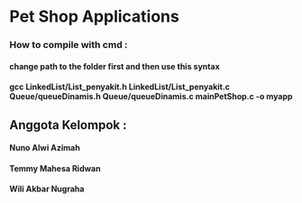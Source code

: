 # Pet Shop Applications

### How to compile with cmd :
#### change path to the folder first and then use this syntax
#### gcc LinkedList/List_penyakit.h LinkedList/List_penyakit.c Queue/queueDinamis.h Queue/queueDinamis.c mainPetShop.c -o myapp

## Anggota Kelompok : 
#### Nuno Alwi Azimah
#### Temmy Mahesa Ridwan
#### Wili Akbar Nugraha
